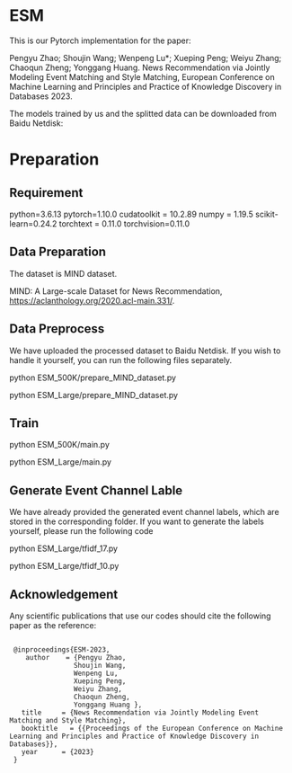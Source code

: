 # ESM

This is our Pytorch implementation for the paper:

Pengyu Zhao; Shoujin Wang; Wenpeng Lu*; Xueping Peng;  Weiyu Zhang; Chaoqun Zheng; Yonggang Huang. News Recommendation via Jointly Modeling Event Matching and Style Matching, European Conference on Machine Learning and Principles and Practice of Knowledge Discovery in Databases 2023.


The models trained by us and the splitted data can be downloaded from Baidu Netdisk:   

# Preparation
## Requirement
python=3.6.13
pytorch=1.10.0
cudatoolkit = 10.2.89
numpy = 1.19.5
scikit-learn=0.24.2
torchtext = 0.11.0
torchvision=0.11.0

## Data Preparation
The dataset is MIND dataset.

MIND: A Large-scale Dataset for News Recommendation, https://aclanthology.org/2020.acl-main.331/.

## Data Preprocess
We have uploaded the processed dataset to Baidu Netdisk. If you wish to handle it yourself, you can run the following files separately.

python ESM_500K/prepare_MIND_dataset.py

python ESM_Large/prepare_MIND_dataset.py

## Train
python ESM_500K/main.py    
 
python ESM_Large/main.py   

## Generate Event Channel Lable
We have already provided the generated event channel labels, which are stored in the corresponding folder. If you want to generate the labels yourself, please run the following code

python ESM_Large/tfidf_17.py

python ESM_Large/tfidf_10.py

## Acknowledgement
Any scientific publications that use our codes should cite the following paper as the reference:
<pre><code>
 @inproceedings{ESM-2023, 
    author    = {Pengyu Zhao,
                Shoujin Wang,
                Wenpeng Lu, 
                Xueping Peng,  
                Weiyu Zhang,
                Chaoqun Zheng, 
                Yonggang Huang }, 
   title     = {News Recommendation via Jointly Modeling Event Matching and Style Matching}, 
   booktitle   = {{Proceedings of the European Conference on Machine Learning and Principles and Practice of Knowledge Discovery in Databases}}, 
   year      = {2023} 
 }
</code></pre>






